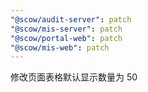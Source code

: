 ```yaml
---
"@scow/audit-server": patch
"@scow/mis-server": patch
"@scow/portal-web": patch
"@scow/mis-web": patch
---
```


修改页面表格默认显示数量为 50
